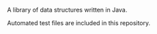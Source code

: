A library of data structures written in Java.

Automated test files are included in this repository.